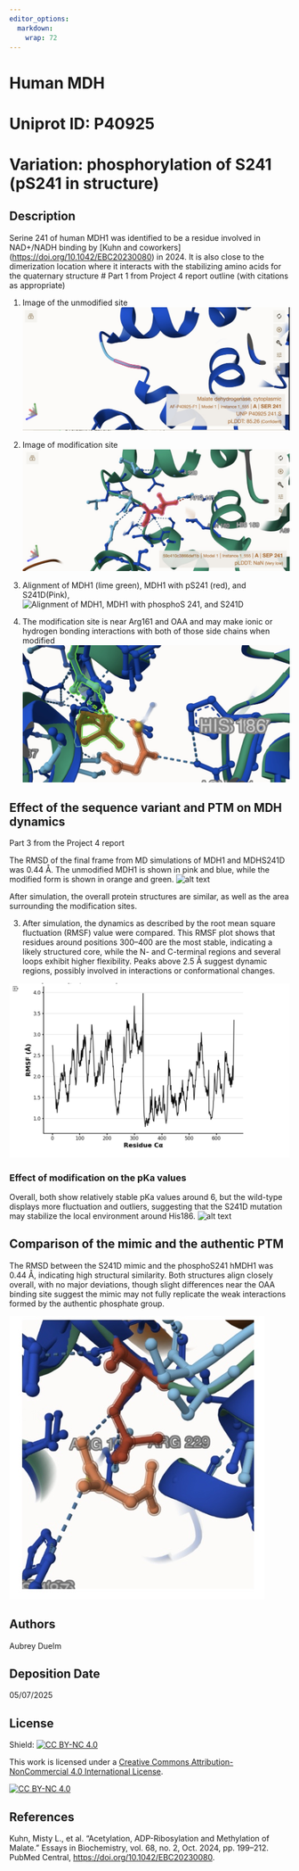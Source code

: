 ```yaml
---
editor_options: 
  markdown: 
    wrap: 72
---
```


# Human MDH

# Uniprot ID: P40925

# Variation: phosphorylation of S241 (pS241 in structure)

## Description

Serine 241 of human MDH1 was identified to be a residue involved in
NAD+/NADH binding by [Kuhn and coworkers]
(<https://doi.org/10.1042/EBC20230080>) in 2024. It is also close to the
dimerization location where it interacts with the stabilizing amino
acids for the quaternary structure \# Part 1 from Project 4 report
outline (with citations as appropriate)

1.  Image of the unmodified site ![alt text](images/Unmodified_S241.jpg)

2.  Image of modification site ![alt text](images/Modified_pS241.jpg)

3.  Alignment of MDH1 (lime green), MDH1 with pS241 (red), and
    S241D(Pink), ![Alignment of MDH1, MDH1 with phosphoS 241, and
    S241D](images/SuperpositionMDH1MimicModified.jpg)

4.  The modification site is near Arg161 and OAA and may make ionic or
    hydrogen bonding interactions with both of those side chains when
    modified
    ![images/S241d_interacting_with_OAA.png](images/Interaction_Arg161_pocket.jpeg)

## Effect of the sequence variant and PTM on MDH dynamics

Part 3 from the Project 4 report

The RMSD of the final frame from MD simulations of MDH1 and MDHS241D was
0.44 Å. The unmodified MDH1 is shown in pink and blue, while the
modified form is shown in orange and green. ![alt
text](images/md_align.jpeg)

After simulation, the overall protein structures are similar, as well as
the area surrounding the modification sites.

3.  After simulation, the dynamics as described by the root mean square
    fluctuation (RMSF) value were compared. This RMSF plot shows that
    residues around positions 300–400 are the most stable, indicating a
    likely structured core, while the N- and C-terminal regions and
    several loops exhibit higher flexibility. Peaks above 2.5 Å suggest
    dynamic regions, possibly involved in interactions or conformational
    changes.

![alt text](images/RMSF_Plot.jpeg)

### Effect of modification on the pKa values

Overall, both show relatively stable pKa values around 6, but the
wild-type displays more fluctuation and outliers, suggesting that the
S241D mutation may stabilize the local environment around His186. ![alt
text](images/pka_over_traj.jpg)

## Comparison of the mimic and the authentic PTM

The RMSD between the S241D mimic and the phosphoS241 hMDH1 was 0.44 Å,
indicating high structural similarity. Both structures align closely
overall, with no major deviations, though slight differences near the
OAA binding site suggest the mimic may not fully replicate the weak
interactions formed by the authentic phosphate group.

![alt text](images/pS241_proximity_OAA.jpg)

## Authors

Aubrey Duelm

## Deposition Date

05/07/2025

## License

Shield: [![CC BY-NC
4.0](https://img.shields.io/badge/License-CC%20BY--NC%204.0-lightgrey.svg)](https://creativecommons.org/licenses/by-nc/4.0/)

This work is licensed under a [Creative Commons
Attribution-NonCommercial 4.0 International
License](https://creativecommons.org/licenses/by-nc/4.0/).

[![CC BY-NC
4.0](https://licensebuttons.net/l/by-nc/4.0/88x31.png)](https://creativecommons.org/licenses/by-nc/4.0/)

## References

Kuhn, Misty L., et al. “Acetylation, ADP-Ribosylation and Methylation of
Malate.” Essays in Biochemistry, vol. 68, no. 2, Oct. 2024, pp. 199–212.
PubMed Central, <https://doi.org/10.1042/EBC20230080>.
